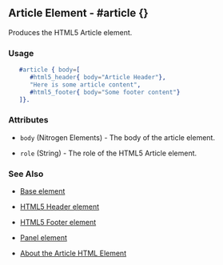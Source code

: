 <!-- dash: #article | Element | ###:Section -->



## Article Element - #article {}

  Produces the HTML5 Article element.

### Usage

```erlang
   #article { body=[
      #html5_header{ body="Article Header"},
      "Here is some article content",
      #html5_footer{ body="Some footer content"}
   ]}.

```

### Attributes

   * `body` (Nitrogen Elements) - The body of the article element.

   * `role` (String) - The role of the HTML5 Article element.

### See Also

 *  [Base element](./element_base.md.md)

 *  [HTML5 Header element](html5_header.md)

 *  [HTML5 Footer element](html5_footer.md)

 *  [Panel element](panel.md)

 *  [About the Article HTML Element](http://html5doctor.com/the-article-element/)

